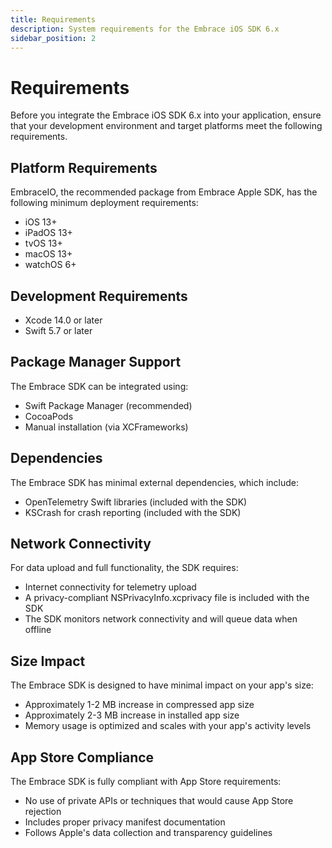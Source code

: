 ```yaml
---
title: Requirements
description: System requirements for the Embrace iOS SDK 6.x
sidebar_position: 2
---
```


# Requirements

Before you integrate the Embrace iOS SDK 6.x into your application, ensure that your development environment and target platforms meet the following requirements.

## Platform Requirements

EmbraceIO, the recommended package from Embrace Apple SDK, has the following minimum deployment requirements:

- iOS 13+
- iPadOS 13+
- tvOS 13+
- macOS 13+
- watchOS 6+

## Development Requirements

- Xcode 14.0 or later
- Swift 5.7 or later

## Package Manager Support

The Embrace SDK can be integrated using:

- Swift Package Manager (recommended)
- CocoaPods
- Manual installation (via XCFrameworks)

## Dependencies

The Embrace SDK has minimal external dependencies, which include:

- OpenTelemetry Swift libraries (included with the SDK)
- KSCrash for crash reporting (included with the SDK)

## Network Connectivity

For data upload and full functionality, the SDK requires:

- Internet connectivity for telemetry upload
- A privacy-compliant NSPrivacyInfo.xcprivacy file is included with the SDK
- The SDK monitors network connectivity and will queue data when offline

## Size Impact

The Embrace SDK is designed to have minimal impact on your app's size:

- Approximately 1-2 MB increase in compressed app size
- Approximately 2-3 MB increase in installed app size
- Memory usage is optimized and scales with your app's activity levels

## App Store Compliance

The Embrace SDK is fully compliant with App Store requirements:

- No use of private APIs or techniques that would cause App Store rejection
- Includes proper privacy manifest documentation
- Follows Apple's data collection and transparency guidelines

<!-- TODO: Add specific size measurements from the AppSizeTester example project once final measurements are available -->